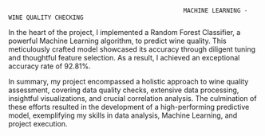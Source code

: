                                                      MACHINE LEARNING - WINE QUALITY CHECKING


                                                            
In the heart of the project, I implemented a Random Forest Classifier, a powerful Machine Learning algorithm, to predict wine quality. This meticulously crafted model showcased its accuracy through diligent tuning and thoughtful feature selection. As a result, I achieved an exceptional accuracy rate of 92.81%.

In summary, my project encompassed a holistic approach to wine quality assessment, covering data quality checks, extensive data processing, insightful visualizations, and crucial correlation analysis. The culmination of these efforts resulted in the development of a high-performing predictive model, exemplifying my skills in data analysis, Machine Learning, and project execution.
